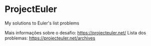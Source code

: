 # ProjectEuler
My solutions to Euler's list problems

Mais informações sobre o desafio: https://projecteuler.net/
Lista dos problemas: https://projecteuler.net/archives
